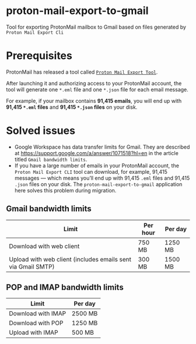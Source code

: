 # proton-mail-export-to-gmail
Tool for exporting ProtonMail mailbox to Gmail based on files generated by `Proton Mail Export Cli`

# Prerequisites

ProtonMail has released a tool called [`Proton Mail Export Tool`](https://proton.me/support/proton-mail-export-tool).

After launching it and authorizing access to your ProtonMail account, the tool will generate one `*.eml` file and one `*.json` file for each email message.

For example, if your mailbox contains **91,415 emails**, you will end up with **91,415 `*.eml` files** and **91,415 `*.json` files** on your disk.

# Solved issues
- Google Workspace has data transfer limits for Gmail. They are described at https://support.google.com/a/answer/1071518?hl=en in the article titled `Gmail bandwidth limits`.
- If you have a large number of emails in your ProtonMail account, the `Proton Mail Export CLI` tool can download, for example, 91,415 messages — which means you’ll end up with 91,415 `.eml` files and 91,415 `.json` files on your disk. The `proton-mail-export-to-gmail` application here solves this problem during migration.

## Gmail bandwidth limits

| Limit                                                            | Per hour | Per day |
|------------------------------------------------------------------|-----------|----------|
| Download with web client                                         | 750 MB    | 1250 MB  |
| Upload with web client (includes emails sent via Gmail SMTP)     | 300 MB    | 1500 MB  |

## POP and IMAP bandwidth limits

| Limit                | Per day |
|----------------------|----------|
| Download with IMAP   | 2500 MB  |
| Download with POP    | 1250 MB  |
| Upload with IMAP     | 500 MB   |
